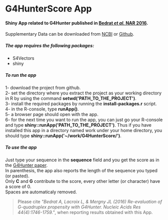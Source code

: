 # G4HunterScore App
#### Shiny App related to G4Hunter published in [Bedrat _et al._ NAR 2016][paper ref].
Supplementary Data can be downloaded from [NCBI](http://www.ncbi.nlm.nih.gov/pmc/articles/PMC4770238/bin/supp_44_4_1746__index.html) or [Github](https://github.com/LacroixLaurent/G4HunterPaperGit).  

##### The app requires the following packages:
* S4Vectors
* shiny

##### To run the app
1- download the project from github.  
2- set the directory where you extract the project as your working directory in R by using the command **setwd('PATH_TO_THE_PROJECT')**.  
3- install the required packages by running the **install-packages.r** script.  
4- in the R-console, type **runApp()**.  
5- a browser page should open with the app.  
6- for the next time you want to run the app, you can just go your R-console and type **shiny::runApp('PATH_TO_THE_PROJECT')**. Thus if you have installed this app in a directory named work under your home directory, you should type **shiny::runApp('~/work/G4HunterScore/')**.  

##### To use the app
Just type your sequence in the **sequence** field and you get the score as in the [G4Hunter paper][paper ref].  
In parenthesis, the app also reports the length of the sequence you typed (or pasted).  
Only **C** and **G** contribute to the score, every other letter (or character) have a score of 0.  
Spaces are automaticaly removed.


> Please cite _"Bedrat A, Lacroix L, & Mergny JL (2016) Re-evaluation of G-quadruplex propensity with G4Hunter. Nucleic Acids Res 44(4):1746-1759."_, when reporting results obtained with this App.

[paper ref]:http://doi.org/10.1093/nar/gkw006
